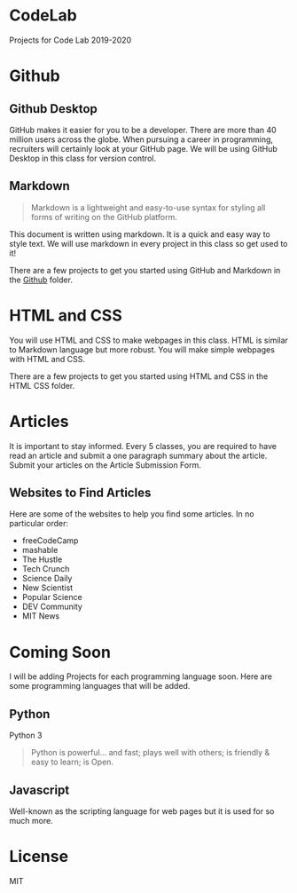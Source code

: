 # CodeLab
Projects for Code Lab 2019-2020
# Github 
## Github Desktop
GitHub makes it easier for you to be a developer. There are more than 40 million users across the globe. When pursuing a career in programming, recruiters will certainly look at your GitHub page. We will be using GitHub Desktop in this class for version control.
## Markdown
> Markdown is a lightweight and easy-to-use syntax for styling all forms of writing on the GitHub platform.

This document is written using markdown. It is a quick and easy way to style text. We will use markdown in every project in this class so get used to it!

There are a few projects to get you started using GitHub and Markdown in the [Github](https://github.com/scliff108/CodeLab/tree/master/GitHub) folder.
# HTML and CSS
You will use HTML and CSS to make webpages in this class. HTML is similar to Markdown language but more robust. You will make simple webpages with HTML and CSS.

There are a few projects to get you started using HTML and CSS in the HTML CSS folder.
# Articles
It is important to stay informed. Every 5 classes, you are required to have read an article and submit a one paragraph summary about the article. Submit your articles on the Article Submission Form.
## Websites to Find Articles
Here are some of the websites to help you find some articles. In no particular order:
* freeCodeCamp
* mashable
* The Hustle
* Tech Crunch
* Science Daily
* New Scientist
* Popular Science
* DEV Community
* MIT News
# Coming Soon
I will be adding Projects for each programming language soon. Here are some programming languages that will be added.
## Python 
Python 3
>Python is powerful... and fast;
>plays well with others;
>is friendly & easy to learn;
>is Open.
## Javascript
Well-known as the scripting language for web pages but it is used for so much more.
# License
MIT